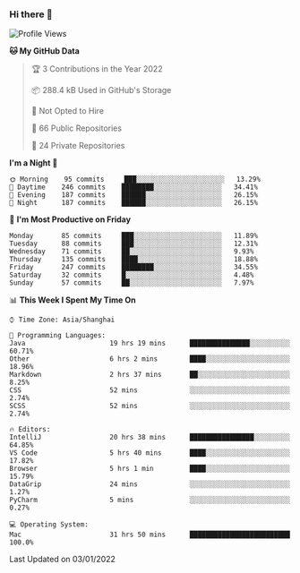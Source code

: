 ### Hi there 👋

<!--
**qbosen/qbosen** is a ✨ _special_ ✨ repository because its `README.md` (this file) appears on your GitHub profile.

Here are some ideas to get you started:

- 🔭 I’m currently working on ...
- 🌱 I’m currently learning ...
- 👯 I’m looking to collaborate on ...
- 🤔 I’m looking for help with ...
- 💬 Ask me about ...
- 📫 How to reach me: ...
- 😄 Pronouns: ...
- ⚡ Fun fact: ...
-->

<!--START_SECTION:waka-->
![Profile Views](http://img.shields.io/badge/Profile%20Views-0-blue)

**🐱 My GitHub Data** 

> 🏆 3 Contributions in the Year 2022
 > 
> 📦 288.4 kB Used in GitHub's Storage 
 > 
> 🚫 Not Opted to Hire
 > 
> 📜 66 Public Repositories 
 > 
> 🔑 24 Private Repositories  
 > 
**I'm a Night 🦉** 

```text
🌞 Morning    95 commits     ███░░░░░░░░░░░░░░░░░░░░░░   13.29% 
🌆 Daytime    246 commits    ████████░░░░░░░░░░░░░░░░░   34.41% 
🌃 Evening    187 commits    ██████░░░░░░░░░░░░░░░░░░░   26.15% 
🌙 Night      187 commits    ██████░░░░░░░░░░░░░░░░░░░   26.15%

```
📅 **I'm Most Productive on Friday** 

```text
Monday       85 commits     ███░░░░░░░░░░░░░░░░░░░░░░   11.89% 
Tuesday      88 commits     ███░░░░░░░░░░░░░░░░░░░░░░   12.31% 
Wednesday    71 commits     ██░░░░░░░░░░░░░░░░░░░░░░░   9.93% 
Thursday     135 commits    ████░░░░░░░░░░░░░░░░░░░░░   18.88% 
Friday       247 commits    ████████░░░░░░░░░░░░░░░░░   34.55% 
Saturday     32 commits     █░░░░░░░░░░░░░░░░░░░░░░░░   4.48% 
Sunday       57 commits     ██░░░░░░░░░░░░░░░░░░░░░░░   7.97%

```


📊 **This Week I Spent My Time On** 

```text
⌚︎ Time Zone: Asia/Shanghai

💬 Programming Languages: 
Java                     19 hrs 19 mins      ███████████████░░░░░░░░░░   60.71% 
Other                    6 hrs 2 mins        ████░░░░░░░░░░░░░░░░░░░░░   18.96% 
Markdown                 2 hrs 37 mins       ██░░░░░░░░░░░░░░░░░░░░░░░   8.25% 
CSS                      52 mins             ░░░░░░░░░░░░░░░░░░░░░░░░░   2.74% 
SCSS                     52 mins             ░░░░░░░░░░░░░░░░░░░░░░░░░   2.74%

🔥 Editors: 
IntelliJ                 20 hrs 38 mins      ████████████████░░░░░░░░░   64.85% 
VS Code                  5 hrs 40 mins       ████░░░░░░░░░░░░░░░░░░░░░   17.82% 
Browser                  5 hrs 1 min         ████░░░░░░░░░░░░░░░░░░░░░   15.79% 
DataGrip                 24 mins             ░░░░░░░░░░░░░░░░░░░░░░░░░   1.27% 
PyCharm                  5 mins              ░░░░░░░░░░░░░░░░░░░░░░░░░   0.27%

💻 Operating System: 
Mac                      31 hrs 50 mins      █████████████████████████   100.0%

```


 Last Updated on 03/01/2022
<!--END_SECTION:waka-->
